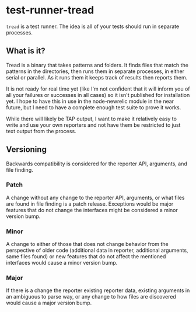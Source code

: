 # test-runner-tread


`tread` is a test runner. The idea is all of your tests should run in separate processes.

## What is it?

Tread is a binary that takes patterns and folders. It finds files that match the patterns in the directories, then runs them in separate processes, in either serial or parallel. As it runs them it keeps track of results then reports them.

It is not ready for real time yet (like I'm not confident that it will inform you of all your failures or successes in all cases) so it isn't published for installation yet. I hope to have this in use in the node-newrelic module in the near future, but I need to have a complete enough test suite to prove it works.

While there will likely be TAP output, I want to make it relatively easy to write and use your own reporters and not have them be restricted to just text output from the process.

## Versioning

Backwards compatibility is considered for the reporter API, arguments, and file finding.

### Patch
A change without any change to the reporter API, arguments, or what files are found in file finding is a patch release. Exceptions would be major features that do not change the interfaces might be considered a minor version bump.

### Minor
A change to either of those that does not change behavior from the perspective of older code (additional data in reporter, additional arguments, same files found) or new features that do not affect the mentioned interfaces would cause a minor version bump.

### Major
If there is a change the reporter existing reporter data, existing arguments in an ambiguous to parse way, or any change to how files are discovered would cause a major version bump.
